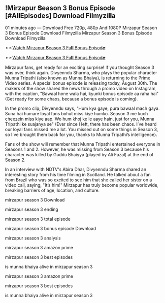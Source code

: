 ## !Mirzapur 𝐒eason 3 Bonus Episode [#A𝐥𝐥Episodes] D𝑜​wnload Filmyzi𝐥𝐥a 
01 minutes ago — Download Free 720p, 480p And 1080P Mirzapur Season 3 Bonus Episode Download Filmyzilla 
Mirzapur Season 3 Bonus Episode Download Filmyzilla

➣➣[Watch Mirzapur 𝐒eason 3 Fu𝐥𝐥 Bonus Episod𝙚](https://cutt.ly/xeWRVbOz) 

➣➣[Watch Mirzapur 𝐒eason 3 Fu𝐥𝐥 Bonus Episod𝙚](https://cutt.ly/xeWRVbOz) 

Mirzapur fans, get ready for an exciting surprise! If you thought Season 3 was over, think again. Divyenndu Sharma, who plays the popular character Munna Tripathi (also known as Munna Bhaiya), is returning to the Prime Video series. A special bonus episode is releasing today, August 30th. The makers of the show shared the news through a promo video on Instagram, with the caption, "Bawaal hone wala hai, kyunki bonus episode aa raha hai" (Get ready for some chaos, because a bonus episode is coming).



In the promo clip, Divyenndu says, "Hum kya gaye, pura bawaal mach gaya. Suna hai humare loyal fans bohut miss kiye humko. Season 3 me kuch cheezein miss kiye aap. Wo hum khoj ke le aaye hain, just for you, Munna Tripathi ke suajanya se" (Ever since I left, there has been chaos. I’ve heard our loyal fans missed me a lot. You missed out on some things in Season 3, so I've brought them back for you, thanks to Munna Tripathi’s intelligence).



Fans of the show will remember that Munna Tripathi entertained everyone in Seasons 1 and 2. However, he was missing from Season 3 because his character was killed by Guddu Bhaiyya (played by Ali Fazal) at the end of Season 2.



In an interview with NDTV's Abira Dhar, Divyenndu Sharma shared an interesting story from his time filming in Scotland. He talked about a fan from Brazil who was so excited to see him that she called her sister on a video call, saying, "It’s him!" Mirzapur has truly become popular worldwide, breaking barriers of age, location, and culture.




mirzapur season 3 Download

mirzapur season 3 ending

mirzapur season 3 total episode

mirzapur season 3 bonus episode Download

mirzapur season 3 analysis

mirzapur season 3 amazon prime

mirzapur season 3 best episodes

is munna bhaiya alive in mirzapur season 3

mirzapur season 3 amazon prime

mirzapur season 3 best episodes

is munna bhaiya alive in mirzapur season 3
